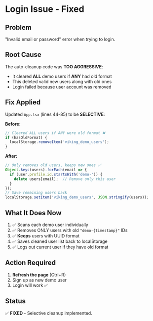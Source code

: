 # Login Issue - Fixed

## Problem
"Invalid email or password" error when trying to login.

## Root Cause
The auto-cleanup code was **TOO AGGRESSIVE**:
- It cleared **ALL** demo users if **ANY** had old format
- This deleted valid new users along with old ones
- Login failed because user account was removed

## Fix Applied
Updated `App.tsx` (lines 44-85) to be **SELECTIVE**:

**Before:**
```typescript
// Cleared ALL users if ANY were old format ❌
if (hasOldFormat) {
  localStorage.removeItem('viking_demo_users');
}
```

**After:**
```typescript
// Only removes old users, keeps new ones ✅
Object.keys(users).forEach(email => {
  if (user.profile.id.startsWith('demo-')) {
    delete users[email];  // Remove only this user
  }
});
// Save remaining users back
localStorage.setItem('viking_demo_users', JSON.stringify(users));
```

## What It Does Now
1. ✅ Scans each demo user individually
2. ✅ Removes ONLY users with old `"demo-{timestamp}"` IDs
3. ✅ **Keeps** users with UUID format
4. ✅ Saves cleaned user list back to localStorage
5. ✅ Logs out current user if they have old format

## Action Required
1. **Refresh the page** (Ctrl+R)
2. Sign up as new demo user
3. Login will work ✅

## Status
✅ **FIXED** - Selective cleanup implemented.
